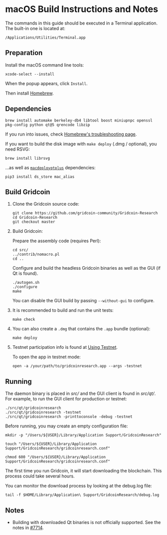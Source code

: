 # macOS Build Instructions and Notes

The commands in this guide should be executed in a Terminal application.
The built-in one is located at:
```
/Applications/Utilities/Terminal.app
```

## Preparation
Install the macOS command line tools:

```shell
xcode-select --install
```

When the popup appears, click `Install`.

Then install [Homebrew](https://brew.sh).

## Dependencies
```shell
brew install automake berkeley-db4 libtool boost miniupnpc openssl pkg-config python qt@5 qrencode libzip
```

If you run into issues, check [Homebrew's troubleshooting page](https://docs.brew.sh/Troubleshooting).

If you want to build the disk image with `make deploy` (.dmg / optional), you need RSVG:
```shell
brew install librsvg
```

...as well as [`macdeployqtplus`](../contrib/macdeploy/README.md) dependencies:
```shell
pip3 install ds_store mac_alias
```

## Build Gridcoin

1.  Clone the Gridcoin source code:
    ```shell
    git clone https://github.com/gridcoin-community/Gridcoin-Research
    cd Gridcoin-Research
    git checkout master
    ```

2.  Build Gridcoin:

    Prepare the assembly code (requires Perl):
    ```shell
    cd src/
    ../contrib/nomacro.pl
    cd ..
    ```

    Configure and build the headless Gridcoin binaries as well as the GUI (if Qt is found).
    ```shell
    ./autogen.sh
    ./configure
    make
    ```
    You can disable the GUI build by passing `--without-gui` to configure.

3.  It is recommended to build and run the unit tests:
    ```shell
    make check
    ```

4.  You can also create a  `.dmg` that contains the `.app` bundle (optional):
    ```shell
    make deploy
    ```

5.  Testnet participation info is found at [Using Testnet](http://wiki.gridcoin.us/OS_X_Guide#Using_Testnet).

    To open the app in testnet mode:
    ```shell
    open -a /your/path/to/gridcoinresearch.app --args -testnet
    ```

## Running

The daemon binary is placed in _src/_ and the GUI client is found in _src/qt/_.
For example, to run the GUI client for production or testnet:

```shell
./src/qt/gridcoinresearch
./src/qt/gridcoinresearch -testnet
./src/qt/gridcoinresearch -printtoconsole -debug -testnet
```

Before running, you may create an empty configuration file:
```shell
mkdir -p "/Users/${USER}/Library/Application Support/GridcoinResearch"

touch "/Users/${USER}/Library/Application Support/GridcoinResearch/gridcoinresearch.conf"

chmod 600 "/Users/${USER}/Library/Application Support/GridcoinResearch/gridcoinresearch.conf"
```

The first time you run Gridcoin, it will start downloading the blockchain. This process could
take several hours.

You can monitor the download process by looking at the debug.log file:
```shell
tail -f $HOME/Library/Application\ Support/GridcoinResearch/debug.log
```

## Notes
* Building with downloaded Qt binaries is not officially supported. See the notes in [#7714](https://github.com/bitcoin/bitcoin/issues/7714).
